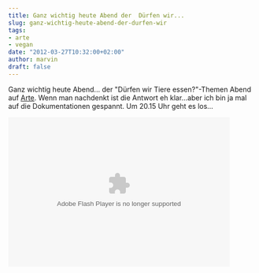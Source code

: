 ```yaml
---
title: Ganz wichtig heute Abend der  Dürfen wir...
slug: ganz-wichtig-heute-abend-der-durfen-wir
tags:
- arte
- vegan
date: "2012-03-27T10:32:00+02:00"
author: marvin
draft: false
---
```

Ganz wichtig heute Abend... der "Dürfen wir Tiere essen?"-Themen Abend
auf [Arte](http://www.arte.tv/de/6449206.html). Wenn man nachdenkt ist
die Antwort eh klar...aber ich bin ja mal auf die Dokumentationen
gespannt. Um 20.15 Uhr geht es los...

<p>
<object classid="clsid:D27CDB6E-AE6D-11cf-96B8-444553540000" codebase="http://download.macromedia.com/pub/shockwave/cabs/flash/swflash.cab#version=10,0,0,0" id="playerArte" allowscriptaccess="always" width="450" height="303">
<param name="allowFullScreen" value="true"></param><param name="allowScriptAccess" value="always"></param><param name="quality" value="high"><param name="movie" value="http://videos.arte.tv/videoplayer.swf?lang=de&amp;localizedPathUrl=http%3A%2F%2Fvideos%2Earte%2Etv%2Fcae%2Fstatic%2Fflash%2Fplayer%2F&amp;admin=false&amp;videorefFileUrl=http%3A%2F%2Fvideos%2Earte%2Etv%2Fde%2Fdo%5Fdelegate%2Fvideos%2Fduerfen%5Fwir%5Ftiere%5Fessen%5Fthemenabend%2D6466016%2Cview%2CasPlayerXml%2Exml&amp;configFileUrl=http%3A%2F%2Fvideos%2Earte%2Etv%2Fcae%2Fstatic%2Fflash%2Fplayer%2Fconfig%2Exml&amp;embed=true&amp;autoPlay=false">

<embed src="http://videos.arte.tv/videoplayer.swf?lang=de&amp;localizedPathUrl=http%3A%2F%2Fvideos%2Earte%2Etv%2Fcae%2Fstatic%2Fflash%2Fplayer%2F&amp;admin=false&amp;videorefFileUrl=http%3A%2F%2Fvideos%2Earte%2Etv%2Fde%2Fdo%5Fdelegate%2Fvideos%2Fduerfen%5Fwir%5Ftiere%5Fessen%5Fthemenabend%2D6466016%2Cview%2CasPlayerXml%2Exml&amp;configFileUrl=http%3A%2F%2Fvideos%2Earte%2Etv%2Fcae%2Fstatic%2Fflash%2Fplayer%2Fconfig%2Exml&amp;embed=true&amp;autoPlay=false" width="450" height="303" allowfullscreen="true" name="playerArte" quality="high" allowscriptaccess="always" pluginspage="http://www.macromedia.com/go/getflashplayer" type="application/x-shockwave-flash">
</embed>
</object>
</p>